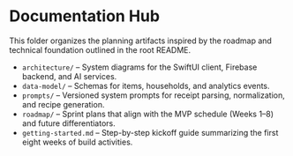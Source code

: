 # Documentation Hub

This folder organizes the planning artifacts inspired by the roadmap and technical foundation outlined in the root README.

- `architecture/` – System diagrams for the SwiftUI client, Firebase backend, and AI services.
- `data-model/` – Schemas for items, households, and analytics events.
- `prompts/` – Versioned system prompts for receipt parsing, normalization, and recipe generation.
- `roadmap/` – Sprint plans that align with the MVP schedule (Weeks 1–8) and future differentiators.
- `getting-started.md` – Step-by-step kickoff guide summarizing the first eight weeks of build activities.
